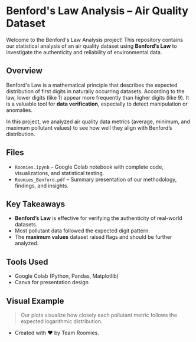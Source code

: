 # Benford's Law Analysis – Air Quality Dataset

Welcome to the Benford's Law Analysis project! This repository contains our statistical analysis of an air quality dataset using **Benford’s Law** to investigate the authenticity and reliability of environmental data.

## Overview

Benford's Law is a mathematical principle that describes the expected distribution of first digits in naturally occurring datasets. According to the law, lower digits (like 1) appear more frequently than higher digits (like 9). It is a valuable tool for **data verification**, especially to detect manipulation or anomalies.

In this project, we analyzed air quality data metrics (average, minimum, and maximum pollutant values) to see how well they align with Benford’s distribution.

## Files

- `Roomies.ipynb` – Google Colab notebook with complete code, visualizations, and statistical testing.
- `Roomies_Benford.pdf` – Summary presentation of our methodology, findings, and insights.

## Key Takeaways

- **Benford’s Law** is effective for verifying the authenticity of real-world datasets.
- Most pollutant data followed the expected digit pattern.
- The **maximum values** dataset raised flags and should be further analyzed.

## Tools Used

- Google Colab (Python, Pandas, Matplotlib)
- Canva for presentation design

## Visual Example

> Our plots visualize how closely each pollutant metric follows the expected logarithmic distribution.


- Created with ❤️ by Team Roomies.

